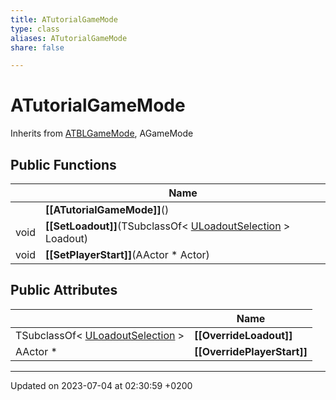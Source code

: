 ```yaml
---
title: ATutorialGameMode
type: class
aliases: ATutorialGameMode
share: false

---
```


# ATutorialGameMode





Inherits from [ATBLGameMode](/docs/SDK/Source/Classes/classATBLGameMode.md), AGameMode

## Public Functions

|                | Name           |
| -------------- | -------------- |
| | **[[ATutorialGameMode]]**() |
| void | **[[SetLoadout]]**(TSubclassOf< [ULoadoutSelection](/docs/SDK/Source/Classes/classULoadoutSelection.md) > Loadout) |
| void | **[[SetPlayerStart]]**(AActor * Actor) |

## Public Attributes

|                | Name           |
| -------------- | -------------- |
| TSubclassOf< [ULoadoutSelection](/docs/SDK/Source/Classes/classULoadoutSelection.md) > | **[[OverrideLoadout]]**  |
| AActor * | **[[OverridePlayerStart]]**  |

-------------------------------

Updated on 2023-07-04 at 02:30:59 +0200